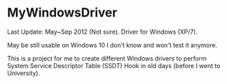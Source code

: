 # MyWindowsDriver
Last Update: May~Sep 2012 (Not sure). Driver for Windows (XP/7).

May be still usable on Windows 10 I don't know and won't test it anymore.

This is a project for me to create different Windows drivers to perform System Service Descriptor Table (SSDT) Hook in old days (before I went to University).